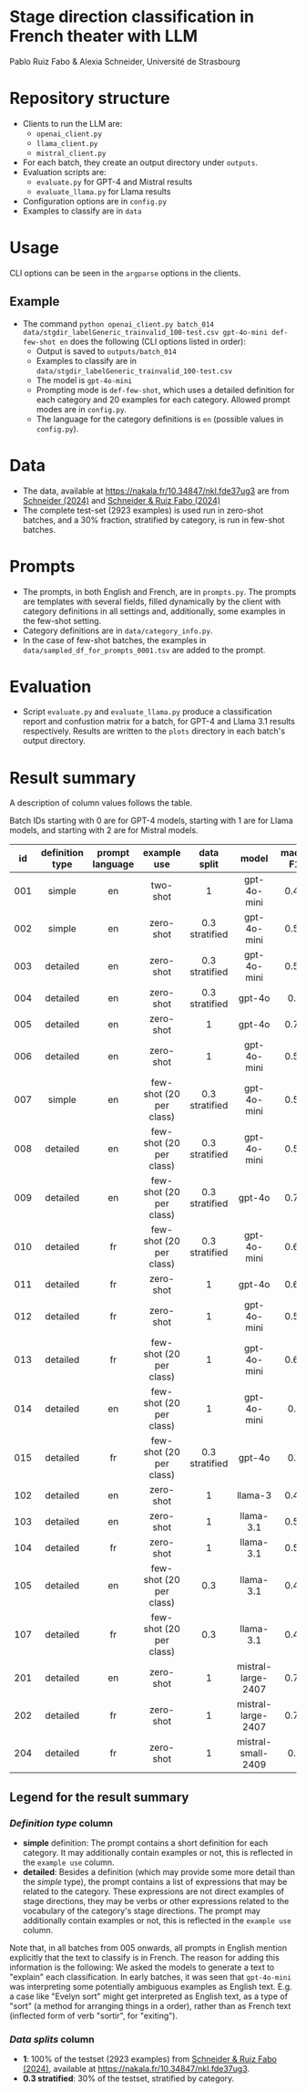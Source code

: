 # Stage direction classification in French theater with LLM
Pablo Ruiz Fabo & Alexia Schneider, Université de Strasbourg
# Repository structure

- Clients to run the LLM are:
  - `openai_client.py`
  - `llama_client.py`
  - `mistral_client.py`
- For each batch, they create an output directory under `outputs`.
- Evaluation scripts are:
  - `evaluate.py` for GPT-4 and Mistral results
  - `evaluate_llama.py` for Llama results
- Configuration options are in `config.py`
- Examples to classify are in `data`

# Usage

CLI options can be seen in the `argparse` options in the clients.

## Example
- The command `python openai_client.py batch_014 data/stgdir_labelGeneric_trainvalid_100-test.csv gpt-4o-mini def-few-shot en` does the following (CLI options listed in order):
  - Output is saved to `outputs/batch_014`
  - Examples to classify are in `data/stgdir_labelGeneric_trainvalid_100-test.csv`
  - The model is `gpt-4o-mini`
  - Prompting mode is `def-few-shot`, which uses a detailed definition for each category and 20 examples for each category. Allowed prompt modes are in `config.py`.
  - The language for the category definitions is `en` (possible values in `config.py`).

# Data

- The data, available at https://nakala.fr/10.34847/nkl.fde37ug3 are from [Schneider (2024)](https://nakala.fr/10.34847/nkl.3ecb73zp) and [Schneider & Ruiz Fabo (2024)](https://aclanthology.org/2024.latechclfl-1.28/)
- The complete test-set (2923 examples) is used run in zero-shot batches, and a 30% fraction, stratified by category, is run in few-shot batches.

# Prompts
- The prompts, in both English and French, are in `prompts.py`. The prompts are templates with several fields, filled dynamically by the client with category definitions in all settings and, additionally, some examples in the few-shot setting.
- Category definitions are in `data/category_info.py`.
- In the case of few-shot batches, the examples in `data/sampled_df_for_prompts_0001.tsv` are added to the prompt.

# Evaluation

- Script `evaluate.py` and `evaluate_llama.py` produce a classification report and confustion matrix for a batch, for GPT-4 and Llama 3.1 results respectively. Results are written to the `plots` directory in each batch's output directory.

# Result summary

A description of column values follows the table.

Batch IDs starting with 0 are for GPT-4 models, starting with 1 are for Llama models, and starting with 2 are for Mistral models.

| id  | definition type  | prompt language |       example use       |     data split     |       model        | macro F1 | weighted F1 | acc  |
|-----|:----------------:|:---------------:|:-----------------------:|:------------------:|:------------------:|:--------:|:-----------:|:----:|
| 001 |      simple      |       en        |        two-shot         |         1          |    gpt-4o-mini     |   0.48   |    0.53     | 0.52 |
| 002 |      simple      |       en        |        zero-shot        |   0.3 stratified   |    gpt-4o-mini     |   0.51   |    0.57     | 0.57 |
| 003 |     detailed     |       en        |        zero-shot        |   0.3 stratified   |    gpt-4o-mini     |   0.53   |    0.59     | 0.57 |
| 004 |     detailed     |       en        |        zero-shot        |   0.3 stratified   |       gpt-4o       |   0.7    |    0.73     | 0.72 |
| 005 |     detailed     |       en        |        zero-shot        |         1          |       gpt-4o       |   0.71   |    0.74     | 0.73 |
| 006 |     detailed     |       en        |        zero-shot        |         1          |    gpt-4o-mini     |   0.58   |    0.64     | 0.61 |
| 007 |      simple      |       en        | few-shot (20 per class) |   0.3 stratified   |    gpt-4o-mini     |   0.57   |    0.64     | 0.63 |
| 008 |     detailed     |       en        | few-shot (20 per class) |   0.3 stratified   |    gpt-4o-mini     |   0.58   |    0.65     | 0.67 |
| 009 |     detailed     |       en        | few-shot (20 per class) |   0.3 stratified   |       gpt-4o       |   0.73   |    0.79     | 0.78 |
| 010 |     detailed     |       fr        | few-shot (20 per class) |   0.3 stratified   |    gpt-4o-mini     |   0.62   |     0.7     | 0.69 |
| 011 |     detailed     |       fr        |        zero-shot        |         1          |       gpt-4o       |   0.69   |    0.72     | 0.71 |
| 012 |     detailed     |       fr        |        zero-shot        |         1          |    gpt-4o-mini     |   0.54   |    0.59     | 0.57 |
| 013 |     detailed     |       fr        | few-shot (20 per class) |         1          |    gpt-4o-mini     |   0.61   |    0.68     | 0.67 |
| 014 |     detailed     |       en        | few-shot (20 per class) |         1          |    gpt-4o-mini     |   0.6    |    0.67     | 0.67 |
| 015 |     detailed     |       fr        | few-shot (20 per class) | 0.3<br/>stratified |       gpt-4o       |   0.7    |    0.75     | 0.75 |
| 102 |     detailed     |       en        |        zero-shot        |         1          |      llama-3       |   0.43   |    0.52     | 0.49 |
| 103 |     detailed     |       en        |        zero-shot        |         1          |     llama-3.1      |   0.56   |    0.63     | 0.61 |
| 104 |     detailed     |       fr        |        zero-shot        |         1          |     llama-3.1      |   0.52   |     0.6     | 0.62 |
| 105 |     detailed     |       en        | few-shot (20 per class) |        0.3         |     llama-3.1      |   0.46   |     0.5     | 0.51 |
| 107 |     detailed     |       fr        | few-shot (20 per class) |        0.3         |     llama-3.1      |   0.48   |    0.56     | 0.55 |
| 201 |     detailed     |       en        |        zero-shot        |         1          | mistral-large-2407 |   0.70   |    0.74     | 0.73 |
| 202 |     detailed     |       fr        |        zero-shot        |         1          | mistral-large-2407 |   0.72   |    0.76     | 0.75 |
| 204 |     detailed     |       fr        |        zero-shot        |         1          | mistral-small-2409 |   0.6    |    0.63     | 0.62 |

## Legend for the result summary

### *Definition type* column

- **simple** definition: The prompt contains a short definition for each category. It may additionally contain examples or not, this is reflected in the `example use` column. 
- **detailed**: Besides a definition (which may provide some more detail than the *simple* type), the prompt contains a list of expressions that may be related to the category. These expressions are not direct examples of stage directions, they may be verbs or other expressions related to the vocabulary of the category's stage directions. The prompt may additionally contain examples or not, this is reflected in the `example use` column.

Note that, in all batches from 005 onwards, all prompts in English mention explicitly that the text to classify is in French. The reason for adding this information is the following: We asked the models to generate a text to "explain" each classification. In early batches, it was seen that `gpt-4o-mini` was interpreting some potentially ambiguous examples as English text. E.g. a case like "Evelyn sort" might get interpreted as English text, as a type of "sort" (a method for arranging things in a order), rather than as French text (inflected form of verb "sortir", for "exiting").

### *Data splits* column

- **1**: 100% of the testset (2923 examples) from [Schneider & Ruiz Fabo (2024)](https://aclanthology.org/2024.latechclfl-1.28/), available at https://nakala.fr/10.34847/nkl.fde37ug3.
- **0.3 stratified**: 30% of the testset, stratified by category.

